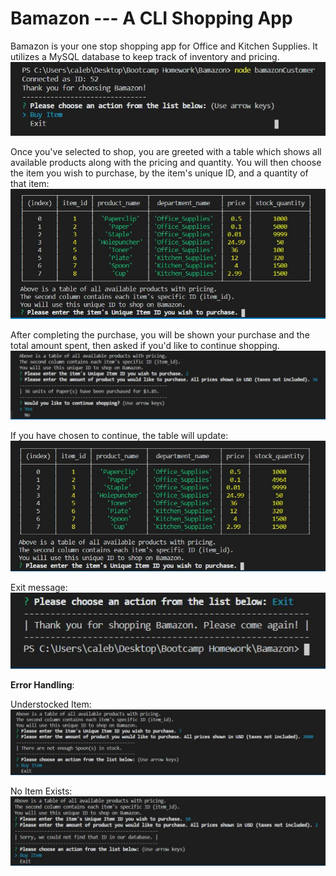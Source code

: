 # Bamazon --- A CLI Shopping App

Bamazon is your one stop shopping app for Office and Kitchen Supplies.
It utilizes a MySQL database to keep track of inventory and pricing.
![Bamazon](/assets/images/bamazon1.JPG)

Once you've selected to shop, you are greeted with a table which shows all available products along with the pricing and quantity.
You will then choose the item you wish to purchase, by the item's unique ID, and a quantity of that item:
![Bamazon](/assets/images/bamazonTable.JPG)

After completing the purchase, you will be shown your purchase and the total amount spent, then asked if you'd like to continue shopping.
![Bamazon](/assets/images/bamazonPostPurchase.JPG)

If you have chosen to continue, the table will update:
![Bamazon](/assets/images/updatedTable.JPG)

Exit message:
![Bamazon](/assets/images/exit.JPG)


**Error Handling**:

Understocked Item:
![Bamazon](/assets/images/underStocked.JPG)

No Item Exists:
![Bamazon](/assets/images/noItem.JPG)
